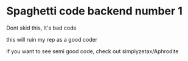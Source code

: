 # Spaghetti code backend number 1

Dont skid this, It's bad code

this will ruin my rep as a good coder

if you want to see semi good code, check out simplyzetax/Aphrodite
